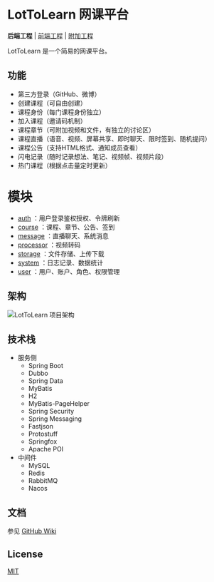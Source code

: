 # LotToLearn 网课平台

**后端工程** | [前端工程](https://github.com/fredtanxo/lottolearn-web) | [附加工程](https://github.com/fredtanxo/lottolearn-other)

LotToLearn 是一个简易的网课平台。

## 功能

* 第三方登录（GitHub、微博）
* 创建课程（可自由创建）
* 课程身份（每门课程身份独立）
* 加入课程（邀请码机制）
* 课程章节（可附加视频和文件，有独立的讨论区）
* 课程直播（语音、视频、屏幕共享、即时聊天、限时签到、随机提问）
* 课程公告（支持HTML格式、通知成员查看）
* 闪电记录（随时记录想法、笔记、视频帧、视频片段）
* 热门课程（根据点击量定时更新）

# 模块

* [auth](https://github.com/fredtanxo/lottolearn-service/tree/master/auth) ：用户登录鉴权授权、令牌刷新
* [course](https://github.com/fredtanxo/lottolearn-service/tree/master/course) ：课程、章节、公告、签到
* [message](https://github.com/fredtanxo/lottolearn-service/tree/master/message) ：直播聊天、系统消息
* [processor](https://github.com/fredtanxo/lottolearn-service/tree/master/processor) ：视频转码
* [storage](https://github.com/fredtanxo/lottolearn-service/tree/master/storage) ：文件存储、上传下载
* [system](https://github.com/fredtanxo/lottolearn-service/tree/master/system) ：日志记录、数据统计
* [user](https://github.com/fredtanxo/lottolearn-service/tree/master/user) ：用户、账户、角色、权限管理

## 架构

![LotToLearn 项目架构](http://assets.processon.com/chart_image/5f92fe98e0b34d07111ae3da.png?_=1603504291588)

## 技术栈

* 服务侧
  * Spring Boot
  * Dubbo
  * Spring Data
  * MyBatis
  * H2
  * MyBatis-PageHelper
  * Spring Security
  * Spring Messaging
  * Fastjson
  * Protostuff
  * Springfox
  * Apache POI
* 中间件
  * MySQL
  * Redis
  * RabbitMQ
  * Nacos

## 文档

参见 [GitHub Wiki](https://github.com/fredtanxo/lottolearn-service/wiki)

## License

[MIT](https://github.com/fredtanxo/lottolearn-service/blob/master/LICENSE)

